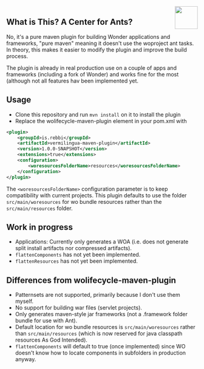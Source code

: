 <img align="right" src="https://www.hugi.io/github/img/antkiller2.png" width="60">

## What is This? A Center for Ants? 

No, it's a pure maven plugin for building Wonder applications and frameworks, "pure maven" meaning it doesn't use the woproject ant tasks. In theory, this makes it easier to modify the plugin and improve the build process.

The plugin is already in real production use on a couple of apps and frameworks (including a fork of Wonder) and works fine for the most (although not all features hav been implemented yet.

## Usage

* Clone this repository and run `mvn install` on it to install the plugin
* Replace the wolifecycle-maven-plugin <plugin> element in your pom.xml with

```xml
<plugin>
	<groupId>is.rebbi</groupId>
	<artifactId>vermilingua-maven-plugin</artifactId>
	<version>1.0.0-SNAPSHOT</version>
	<extensions>true</extensions>
	<configuration>
		<woresourcesFolderName>resources</woresourcesFolderName>
	</configuration>
</plugin>
```

The `<woresourcesFolderName>` configuration parameter is to keep compatibility with current projects. This plugin defaults to use the folder `src/main/woresources` for wo bundle resources rather than the `src/main/resources` folder.

## Work in progress

* Applications: Currently only generates a WOA (i.e. does not generate split install artifacts nor compressed artifacts).
* `flattenComponents`  has not yet been implemented.
* `flattenResources` has not yet been implemented.

## Differences from wolifecycle-maven-plugin

* Patternsets are not supported, primarily because I don't use them myself.
* No support for building war files (servlet projects).
* Only generates maven-style jar frameworks (not a .framework folder bundle for use with Ant).
* Default location for wo bundle resources is `src/main/woresources` rather than `src/main/resources` (which is now reserved for java classpath resources As God Intended).
* `flattenComponents` will default to true (once implemented) since WO doesn't know how to locate components in subfolders in production anyway.